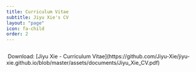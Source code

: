```yaml
---
title: Curriculum Vitae
subtitle: Jiyu Xie's CV
layout: "page"
icon: fa-child
order: 2
---
```

<p><span class="image right"><img src="{{ 'assets/images/fulls/Jiyu_Xie_CV_001.jpg' | relative_url }}" alt="" /></span>
<p><span class="image right"><img src="{{ 'assets/images/fulls/Jiyu_Xie_CV_002.jpg' | relative_url }}" alt="" /></span>
Download: [Jiyu Xie - Curriculum Vitae](https://github.com/Jiyu-Xie/jiyu-xie.github.io/blob/master/assets/documents/Jiyu_Xie_CV.pdf)

